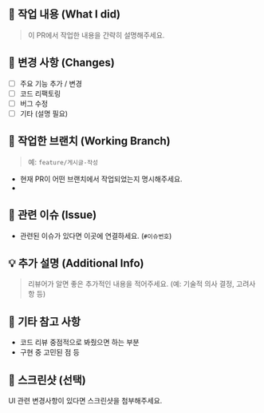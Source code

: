 ## 🎯 작업 내용 (What I did)

> 이 PR에서 작업한 내용을 간략히 설명해주세요.

## 📌 변경 사항 (Changes)

- [ ] 주요 기능 추가 / 변경
- [ ] 코드 리팩토링
- [ ] 버그 수정
- [ ] 기타 (설명 필요)

## 🌿 작업한 브랜치 (Working Branch)

> 예: `feature/게시글-작성`

- 현재 PR이 어떤 브랜치에서 작업되었는지 명시해주세요.
-

## 📂 관련 이슈 (Issue)

- 관련된 이슈가 있다면 이곳에 연결하세요. (`#이슈번호`)

## 💡 추가 설명 (Additional Info)

> 리뷰어가 알면 좋은 추가적인 내용을 적어주세요. (예: 기술적 의사 결정, 고려사항 등)

## 📎 기타 참고 사항

- 코드 리뷰 중점적으로 봐줬으면 하는 부분
- 구현 중 고민된 점 등

## 📸 스크린샷 (선택)

UI 관련 변경사항이 있다면 스크린샷을 첨부해주세요.
